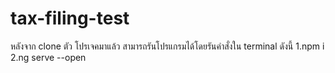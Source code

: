 # tax-filing-test
หลังจาก clone ตัว โปรเจคมาแล้ว สามารถรันโปรแกรมได้โดยรันคำสั่งใน terminal ดังนี้
1.npm i
2.ng serve --open